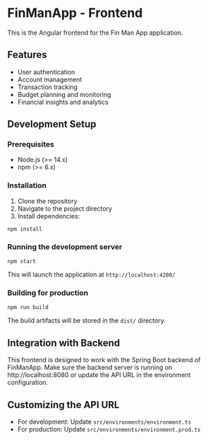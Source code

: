 # FinManApp - Frontend

This is the Angular frontend for the Fin Man App application.

## Features
- User authentication
- Account management
- Transaction tracking
- Budget planning and monitoring
- Financial insights and analytics

## Development Setup

### Prerequisites
- Node.js (>= 14.x)
- npm (>= 6.x)

### Installation
1. Clone the repository
2. Navigate to the project directory
3. Install dependencies:
```
npm install
```

### Running the development server
```
npm start
```
This will launch the application at `http://localhost:4200/`

### Building for production
```
npm run build
```
The build artifacts will be stored in the `dist/` directory.

## Integration with Backend
This frontend is designed to work with the Spring Boot backend of FinManApp. Make sure the backend server is running on http://localhost:8080 or update the API URL in the environment configuration.

## Customizing the API URL
- For development: Update `src/environments/environment.ts`
- For production: Update `src/environments/environment.prod.ts`
